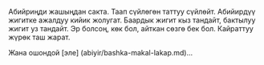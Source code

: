 Абийриңди жашыңдан сакта.
Таап сүйлөгөн таттуу сүйлөйт.
Абийирдүү жигитке ажалдуу кийик жолугат.
Баардык жигит кыз тандайт, бактылуу жигит уз тандайт.
Эр болсоң, көк бол, айткан сөзгө бек бол.
Кайраттуу жүрөк таш жарат.

Жана ошондой [эле] (abiyir/bashka-makal-lakap.md)...
